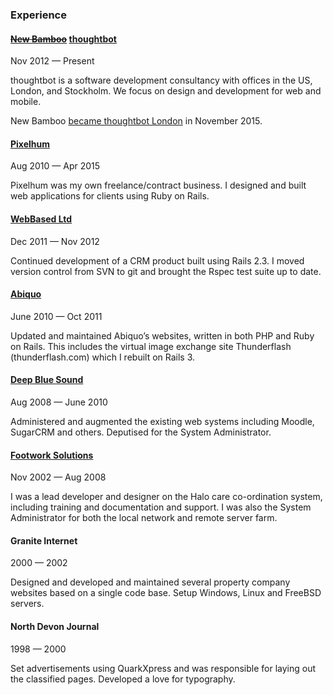 ### Experience

#### <del>[New Bamboo](http://www.new-bamboo.co.uk)</del> [thoughtbot](https://thoughtbot.com)

Nov 2012 &mdash; Present

thoughtbot is a software development consultancy with offices in the US, London, and Stockholm. We focus on design and development for web and mobile.

New Bamboo [became thoughtbot London](https://www.new-bamboo.co.uk/blog/2015/11/24/new-bamboo-joins-thoughtbot/) in November 2015.

#### [Pixelhum](http://pixelhum.com)

Aug 2010 &mdash; Apr 2015

Pixelhum was my own freelance/contract business. I designed and built web applications for clients using Ruby on Rails.

#### [WebBased Ltd](http://www.webbased.co.uk/webbased)

Dec 2011 &mdash; Nov 2012

Continued development of a CRM product built using Rails 2.3. I moved version control from SVN to git and brought the Rspec test suite up to date.

#### [Abiquo](http://www.abiquo.com)

June 2010 &mdash; Oct 2011

Updated and maintained Abiquo’s websites, written in both PHP and Ruby on Rails. This includes the virtual image exchange site Thunderflash (thunderflash.com) which I rebuilt on Rails 3.

#### [Deep Blue Sound](http://dbsmusic.co.uk)

Aug 2008 &mdash; June 2010

Administered and augmented the existing web systems including Moodle, SugarCRM and others. Deputised for the System Administrator.

#### [Footwork Solutions](http://footworksolutions.co.uk)

Nov 2002 &mdash; Aug 2008

I was a lead developer and designer on the Halo care co-ordination system, including training and documentation and support. I was also the System Administrator for both the local network and remote server farm.

#### Granite Internet

2000 &mdash; 2002

Designed and developed and maintained several property company websites based on a single code base. Setup Windows, Linux and FreeBSD servers.

#### North Devon Journal

1998 &mdash; 2000

Set advertisements using QuarkXpress and was responsible for laying out the classified pages. Developed a love for typography.
